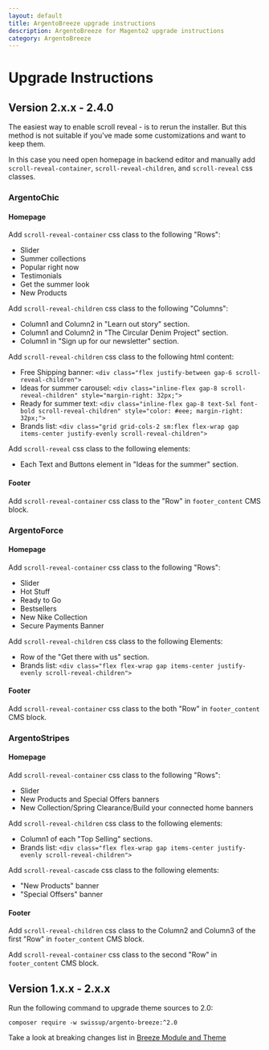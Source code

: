 ```yaml
---
layout: default
title: ArgentoBreeze upgrade instructions
description: ArgentoBreeze for Magento2 upgrade instructions
category: ArgentoBreeze
---
```


# Upgrade Instructions

## Version 2.x.x - 2.4.0

The easiest way to enable scroll reveal - is to rerun the installer. But this
method is not suitable if you've made some customizations and want to keep them.

In this case you need open homepage in backend editor and manually add
`scroll-reveal-container`, `scroll-reveal-children`, and `scroll-reveal` css
classes.

### ArgentoChic

#### Homepage

Add `scroll-reveal-container` css class to the following "Rows":

 - Slider
 - Summer collections
 - Popular right now
 - Testimonials
 - Get the summer look
 - New Products

Add `scroll-reveal-children` css class to the following "Columns":

 - Column1 and Column2 in "Learn out story" section.
 - Column1 and Column2 in "The Circular Denim Project" section.
 - Column1 in "Sign up for our newsletter" section.

Add `scroll-reveal-children` css class to the following html content:

 - Free Shipping banner: `<div class="flex justify-between gap-6 scroll-reveal-children">`
 - Ideas for summer carousel: `<div class="inline-flex gap-8 scroll-reveal-children" style="margin-right: 32px;">`
 - Ready for summer text: `<div class="inline-flex gap-8 text-5xl font-bold scroll-reveal-children" style="color: #eee; margin-right: 32px;">`
 - Brands list: `<div class="grid grid-cols-2 sm:flex flex-wrap gap items-center justify-evenly scroll-reveal-children">`

Add `scroll-reveal` css class to the following elements:

 - Each Text and Buttons element in "Ideas for the summer" section.

#### Footer

Add `scroll-reveal-container` css class to the "Row" in `footer_content` CMS block.

### ArgentoForce

#### Homepage

Add `scroll-reveal-container` css class to the following "Rows":

 - Slider
 - Hot Stuff
 - Ready to Go
 - Bestsellers
 - New Nike Collection
 - Secure Payments Banner

Add `scroll-reveal-children` css class to the following Elements:

 - Row of the "Get there with us" section.
 - Brands list: `<div class="flex flex-wrap gap items-center justify-evenly scroll-reveal-children">`

#### Footer

Add `scroll-reveal-container` css class to the both "Row" in `footer_content` CMS block.

### ArgentoStripes

#### Homepage

Add `scroll-reveal-container` css class to the following "Rows":

 - Slider
 - New Products and Special Offers banners
 - New Collection/Spring Clearance/Build your connected home banners

Add `scroll-reveal-children` css class to the following elements:

 - Column1 of each "Top Selling" sections.
 - Brands list: `<div class="flex flex-wrap gap items-center justify-evenly scroll-reveal-children">`

Add `scroll-reveal-cascade` css class to the following elements:

 - "New Products" banner
 - "Special Offsers" banner

#### Footer

Add `scroll-reveal-children` css class to the Column2 and Column3 of the first "Row" in `footer_content` CMS block.

Add `scroll-reveal-container` css class to the second "Row" in `footer_content` CMS block.

## Version 1.x.x - 2.x.x

Run the following command to upgrade theme sources to 2.0:

```
composer require -w swissup/argento-breeze:^2.0
```

Take a look at breaking changes list in [Breeze Module and Theme](https://breezefront.com/upgrade#breaking-changes)
